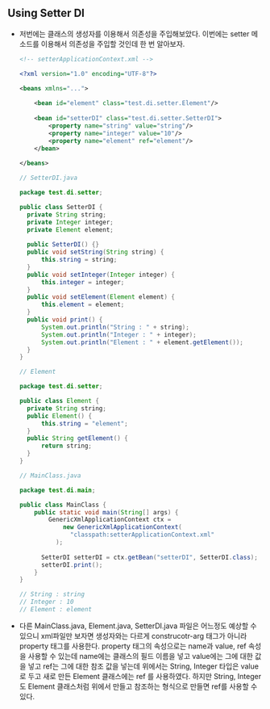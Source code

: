 ## Using Setter DI

- 저번에는 클래스의 생성자를 이용해서 의존성을 주입해보았다.
  이번에는 setter 메소드를 이용해서 의존성을 주입할 것인데
  한 번 알아보자.

  ```xml
  <!-- setterApplicationContext.xml -->
  
  <?xml version="1.0" encoding="UTF-8"?>
  
  <beans xmlns="...">	
      	
      <bean id="element" class="test.di.setter.Element"/>
      
      <bean id="setterDI" class="test.di.setter.SetterDI">
          <property name="string" value="string"/>
          <property name="integer" value="10"/>
          <property name="element" ref="element"/>
      </bean>
      
  </beans>
  ```

  ```java
  // SetterDI.java
  
  package test.di.setter;
  
  public class SetterDI {
  	private String string;
  	private Integer integer;
  	private Element element;
  	
  	public SetterDI() {}
  	public void setString(String string) {
  		this.string = string;
  	}
  	public void setInteger(Integer integer) {
  		this.integer = integer;
  	}
  	public void setElement(Element element) {
  		this.element = element;
  	}
  	public void print() {
  		System.out.println("String : " + string);
  		System.out.println("Integer : " + integer);
  		System.out.println("Element : " + element.getElement());
  	}
  }
  ```

  ```java
  // Element
  
  package test.di.setter;
  
  public class Element {
  	private String string;
  	public Element() {
  		this.string = "element";
  	}
  	public String getElement() {
  		return string;
  	}
  }
  
  ```

  ```java
  // MainClass.java
  
  package test.di.main;
  
  public class MainClass {
      public static void main(String[] args) {
          GenericXmlApplicationContext ctx =
              new GenericXmlApplicationContext(
              	"classpath:setterApplicationContext.xml"
          	);
  		
  		SetterDI setterDI = ctx.getBean("setterDI", SetterDI.class);
  		setterDI.print();
      }
  }
  
  // String : string
  // Integer : 10
  // Element : element
  ```

- 다른 MainClass.java, Element.java, SetterDI.java 파일은 어느정도 예상할 수 있으니
  xml파일만 보자면 생성자와는 다르게 construcotr-arg 태그가 아니라
  property 태그를 사용한다.
  property 태그의 속성으로는 name과 value, ref 속성을 사용할 수 있는데
  name에는 클래스의 필드 이름을 넣고
  value에는 그에 대한 값을 넣고
  ref는 그에 대한 참조 값을 넣는데
  위에서는 String, Integer 타입은 value로 두고 새로 만든 Element 클래스에는
  ref 를 사용하였다.
  하지만 String, Integer도 Element 클래스처럼 위에서 만들고
  참조하는 형식으로 만들면 ref를 사용할 수 있다.